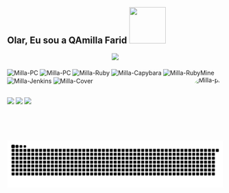 ## Olar,  Eu sou a QAmilla Farid  <img height="180em" src="https://cdn.cloudflare.steamstatic.com/steamcommunity/public/images/avatars/ca/ca3b8bce08f37a11ae6ce4c0a3305e5f540b7aa8_full.jpg" style="width:85px;height:85px;"/>
<div align="center">
  <img height="180em" src="https://github-readme-stats.vercel.app/api/top-langs/?username=camillafarid&layout=compact&langs_count=7&theme=dracula"/>
</div>
<div style="display: inline_block"><br>
  <img align="center" alt="Milla-PC" height="50" width="50" src="https://www.svgrepo.com/show/19602/computer.svg">
    <img align="center" alt="Milla-PC" height="50" width="50" src="https://www.svgrepo.com/show/125599/bug.svg">
  <img align="center" alt="Milla-Ruby" height="50" width="50" src="https://www.svgrepo.com/show/349494/ruby.svg">
  <img align="center" alt="Milla-Capybara" height="50" width="50" src="https://www.svgrepo.com/show/232655/capybara.svg">
    <img align="center" alt="Milla-RubyMine" height="50" width="50" src="https://dashboard.snapcraft.io/site_media/appmedia/2017/11/rubymine.ico.png">
    <img align="center" alt="Milla-Jenkins" height="90" width="90" src="https://www.jenkins.io/images/logos/fire/fire.svg">
    <img align="center" alt="Milla-Cover" height="140" width="310" src="https://cdn.quotesgram.com/img/4/88/393331421-quote-program-testing-can-be-used-to-show-the-presence-of-bugs-but-never-to-show-their-absence-edsger-dijkstra-224478.jpg">

  
  <img align="right" alt="Milla-pic" height="150" style="border-radius:50px;" src="https://share-cdn.picrew.me/shareImg/org/202109/480796_LrvNVYH2.png">
</div>
  
  ##
 
<div> 
  <a href="https://instagram.com/qamillafarid" target="_blank"><img src="https://img.shields.io/badge/-Instagram-%23E4405F?style=for-the-badge&logo=instagram&logoColor=white" target="_blank"></a>
  <a href="mailto:camilla.farid@gmail.com"><img src="https://img.shields.io/badge/-Gmail-%23333?style=for-the-badge&logo=gmail&logoColor=white" target="_blank"></a>
  <a href="https://www.linkedin.com/in/camilla-farid/" target="_blank"><img src="https://img.shields.io/badge/-LinkedIn-%230077B5?style=for-the-badge&logo=linkedin&logoColor=white" target="_blank"></a> 
 
 ![Snake animation](https://github.com/camillafarid/camillafarid/blob/output/github-contribution-grid-snake.svg) 
</div>

